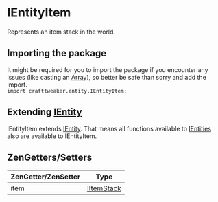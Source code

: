 # IEntityItem

Represents an item stack in the world.  

## Importing the package
It might be required for you to import the package if you encounter any issues (like casting an [Array](/AdvancedFunctions/Arrays_and_Loops/)), so better be safe than sorry and add the import.  
`import crafttweaker.entity.IEntityItem;`


## Extending [IEntity](/Vanilla/Entities/IEntity/)
IEntityItem extends [IEntity](/Vanilla/Entities/IEntity/). That means all functions available to [IEntities](/Vanilla/Entities/IEntity/) also are available to IEntityItem.

## ZenGetters/Setters

| ZenGetter/ZenSetter | Type                                    |
|---------------------|-----------------------------------------|
| item                | [IItemStack](/Vanilla/Items/IItemStack/)|
